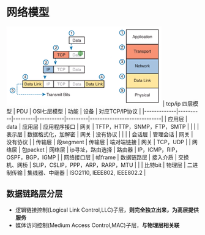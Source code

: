 

# 网络模型

![](../photo/Pasted%20image%2020220928095209.png)
| tcp/ip 四层模型 | PDU      | OSI七层模型 | 功能        | 设备      | 对应TCP/IP协议                  |
|-------------|----------|---------|-----------|---------|-----------------------------|
| 应用层         | data     | 应用层     | 应用程序接口    | 网关      | TFTP，HTTP，SNMP，FTP，SMTP     |
|             |          | 表示层     | 数据格式化，加解密 | 网关      | 没有协议                        |
|             |          | 会话层     | 管理会话      | 网关      | 没有协议                        |
| 传输层         | 段segment | 传输层     | 端对端链接     | 网关      | TCP，UDP                     |
| 网络层         | 包packet  | 网络层     | ip寻址，路由选择 | 路由器     | IP，ICMP，RIP，OSPF，BGP，IGMP   |
| 网络接口层       | 帧frame   | 数据链路层   | 接入介质      | 交换机、网桥  | SLIP，CSLIP，PPP，ARP，RARP，MTU |
|             | 比特bit    | 物理层     | 二进制传输     | 集线器、中继器 | ISO2110, IEEE802, IEEE802.2 |

  
## 数据链路层分层
- 逻辑链接控制(Logical Link Control,LLC)子层，**则完全独立出来，为高层提供服务**
- 媒体访问控制(Medium Access Control,MAC)子层，**与物理层相关联**

